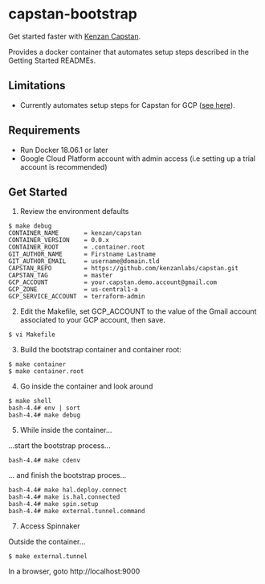 # capstan-bootstrap

Get started faster with [Kenzan Capstan](https://github.com/kenzanlabs/capstan).

Provides a docker container that automates setup steps described in the Getting Started READMEs.

## Limitations

* Currently automates setup steps for Capstan for GCP ([see here](https://github.com/kenzanlabs/capstan/tree/master/gcp)).

## Requirements

* Run Docker 18.06.1 or later
* Google Cloud Platform account with admin access (i.e setting up a trial account is recommended)

## Get Started

1. Review the environment defaults

```
$ make debug
CONTAINER_NAME       = kenzan/capstan
CONTAINER_VERSION    = 0.0.x
CONTAINER_ROOT       = .container.root
GIT_AUTHOR_NAME      = Firstname Lastname
GIT_AUTHOR_EMAIL     = username@domain.tld
CAPSTAN_REPO         = https://github.com/kenzanlabs/capstan.git
CAPSTAN_TAG          = master
GCP_ACCOUNT          = your.capstan.demo.account@gmail.com
GCP_ZONE             = us-central1-a
GCP_SERVICE_ACCOUNT  = terraform-admin
```

2. Edit the Makefile, set GCP_ACCOUNT to the value of the Gmail account associated to your GCP account, then save.

```
$ vi Makefile
```

3. Build the bootstrap container and container root:

```
$ make container
$ make container.root
```

4. Go inside the container and look around

```
$ make shell
bash-4.4# env | sort
bash-4.4# make debug
```

5. While inside the container...

...start the bootstrap process...

```
bash-4.4# make cdenv
```

... and finish the bootstrap proces...

```
bash-4.4# make hal.deploy.connect
bash-4.4# make is.hal.connected
bash-4.4# make spin.setup
bash-4.4# make external.tunnel.command

```

7. Access Spinnaker

Outside the container...

```
$ make external.tunnel
```

In a browser, goto http://localhost:9000
